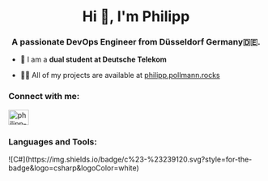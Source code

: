 <h1 align="center">Hi 👋, I'm Philipp</h1>
<h3 align="center">A passionate DevOps Engineer from Düsseldorf Germany🇩🇪.</h3>

- 🔭 I am a **dual student at Deutsche Telekom**

- 👨‍💻 All of my projects are available at [philipp.pollmann.rocks](philipp.pollmann.rocks)

<h3 align="left">Connect with me:</h3>
<p align="left">
<a href="https://linkedin.com/in/philipp-pollmann-5a3754206" target="blank"><img align="center" src="https://raw.githubusercontent.com/rahuldkjain/github-profile-readme-generator/master/src/images/icons/Social/linked-in-alt.svg" alt="philipp-pollmann-5a3754206" height="30" width="40" /></a>
</p>

<h3 align="left">Languages and Tools:</h3>
![C#](https://img.shields.io/badge/c%23-%23239120.svg?style=for-the-badge&logo=csharp&logoColor=white)
